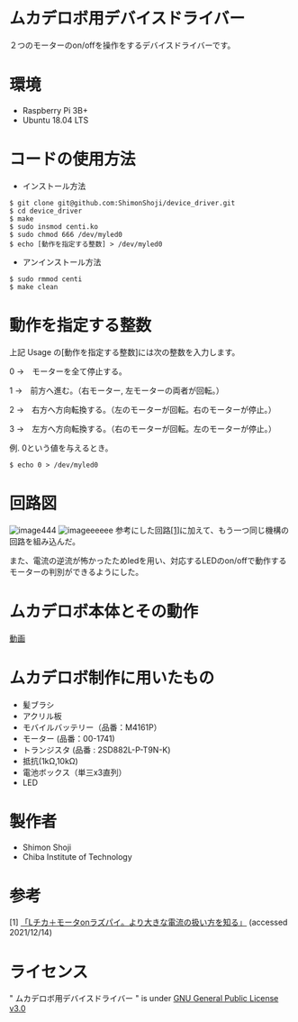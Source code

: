 # ムカデロボ用デバイスドライバー

２つのモーターのon/offを操作をするデバイスドライバーです。


# 環境

* Raspberry Pi 3B+
* Ubuntu 18.04 LTS


# コードの使用方法

* インストール方法

```
$ git clone git@github.com:ShimonShoji/device_driver.git
$ cd device_driver
$ make
$ sudo insmod centi.ko
$ sudo chmod 666 /dev/myled0
$ echo [動作を指定する整数] > /dev/myled0
```

* アンインストール方法
```
$ sudo rmmod centi
$ make clean
```

# 動作を指定する整数

上記 Usage の[動作を指定する整数]には次の整数を入力します。

0 →　モーターを全て停止する。

1 →　前方へ進む。（右モーター, 左モーターの両者が回転。）

2 →　右方へ方向転換する。（左のモーターが回転。右のモーターが停止。）

3 →　左方へ方向転換する。（右のモーターが回転。左のモーターが停止。）


例. 0という値を与えるとき。
```
$ echo 0 > /dev/myled0
```

# 回路図
![image444](https://user-images.githubusercontent.com/92902614/146210025-520e54f3-fea3-46bc-ab7c-86ba330e26cf.jpeg)
![imageeeeee](https://user-images.githubusercontent.com/92902614/146540521-f41a8b3a-033a-4305-ada7-3c104bcfb438.jpeg)
参考にした回路[[1]](https://github.com/ShimonShoji/device_driver/blob/main/README.md#%E5%8F%82%E8%80%83)に加えて、もう一つ同じ機構の回路を組み込んだ。

また、電流の逆流が怖かったためledを用い、対応するLEDのon/offで動作するモーターの判別ができるようにした。

# ムカデロボ本体とその動作
[動画](https://youtu.be/00aMZ1T5Yws)


# ムカデロボ制作に用いたもの
* 髪ブラシ
* アクリル板
* モバイルバッテリー（品番：M4161P）
* モーター (品番：00-1741)
* トランジスタ (品番 : 2SD882L-P-T9N-K)
* 抵抗(1kΩ,10kΩ)
* 電池ボックス（単三x3直列）
* LED

# 製作者

* Shimon Shoji
* Chiba Institute of Technology

# 参考
[1] 
[「Lチカ＋モータonラズパイ。より大きな電流の扱い方を知る」](https://deviceplus.jp/hobby/raspberrypi_i02/)
(accessed 2021/12/14)


# ライセンス
" ムカデロボ用デバイスドライバー " is under [GNU General Public License v3.0](https://github.com/ShimonShoji/device_driver/blob/main/COPYING)
